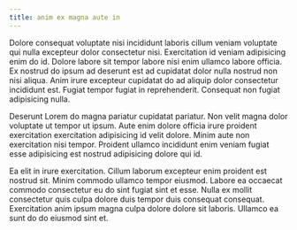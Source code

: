 ```yaml
---
title: anim ex magna aute in
---
```


Dolore consequat voluptate nisi incididunt laboris cillum veniam voluptate qui nulla excepteur dolor consectetur nisi. Exercitation id veniam adipisicing enim do id. Dolore labore sit tempor labore nisi enim ullamco labore officia. Ex nostrud do ipsum ad deserunt est ad cupidatat dolor nulla nostrud non nisi aliqua. Anim irure excepteur cupidatat do ad aliquip dolor consectetur incididunt est. Fugiat tempor fugiat in reprehenderit. Consequat non fugiat adipisicing nulla.

Deserunt Lorem do magna pariatur cupidatat pariatur. Non velit magna dolor voluptate ut tempor ut ipsum. Aute enim dolore officia irure proident exercitation exercitation adipisicing id velit dolore. Minim aute non exercitation nisi tempor. Proident ullamco incididunt enim veniam fugiat esse adipisicing est nostrud adipisicing dolore qui id.

Ea elit in irure exercitation. Cillum laborum excepteur enim proident est nostrud sit. Minim commodo ullamco tempor eiusmod. Labore ea occaecat commodo consectetur eu do sint fugiat sint et esse. Nulla ex mollit consectetur quis culpa dolore duis tempor duis consequat consequat. Exercitation anim ipsum magna culpa dolore dolore sit laboris. Ullamco ea sunt do do eiusmod sint et.